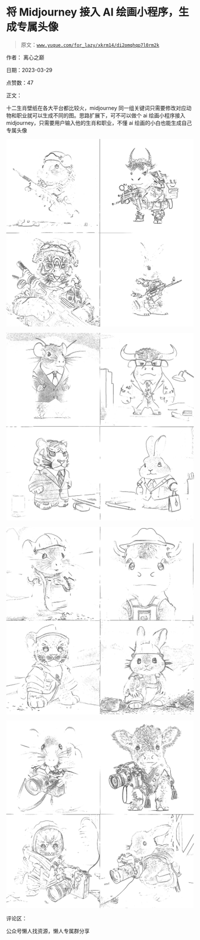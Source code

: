 # 将 Midjourney 接入 AI 绘画小程序，生成专属头像

> 原文：[`www.yuque.com/for_lazy/xkrm14/di2omqhqp7l0rm2k`](https://www.yuque.com/for_lazy/xkrm14/di2omqhqp7l0rm2k)



作者： 离心之巅



日期：2023-03-29



点赞数：47

<ne-card data-card-name="hr" data-card-type="block" id="si6m6" data-event-boundary="card">

正文：



十二生肖壁纸在各大平台都比较火，midjourney 同一组关键词只需要修改对应动物和职业就可以生成不同的图。思路扩展下，可不可以做个 ai 绘画小程序接入 midjourney，只需要用户输入他的生肖和职业，不懂 ai 绘画的小白也能生成自己专属头像



<ne-card data-card-name="image" data-card-type="inline" id="r43sK" data-event-boundary="card">![](img/b5356c8dc0a0b8410b707660b02eb7dc.png)</ne-card>



<ne-card data-card-name="image" data-card-type="inline" id="xqgLe" data-event-boundary="card">![](img/89fbb8b319cb4f59167e67827e29c2e6.png)</ne-card>



<ne-card data-card-name="image" data-card-type="inline" id="nwwtp" data-event-boundary="card">![](img/e2ba5743e16ede266b7b403fd14beffb.png)</ne-card>



<ne-card data-card-name="image" data-card-type="inline" id="eZadz" data-event-boundary="card">![](img/507863d7647898b5ecb40f4afb0a4361.png)</ne-card>

<ne-card data-card-name="hr" data-card-type="block" id="QCiHa" data-event-boundary="card">

评论区：

<ne-card data-card-name="hr" data-card-type="block" id="I3Jaz" data-event-boundary="card">

公众号懒人找资源，懒人专属群分享

</ne-card></ne-card></ne-card>